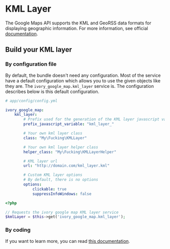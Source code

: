 # KML Layer

The Google Maps API supports the KML and GeoRSS data formats for displaying geographic information. For more
information, see official [documentation](http://code.google.com/apis/maps/documentation/javascript/layers.html#KMLLayers).

## Build your KML layer

### By configuration file

By default, the bundle doesn't need any configuration. Most of the service have a default configuration which allows
you to use the given objects like they are. The ``ivory_google_map.kml_layer`` service is. The configuration describes
below is this default configuration.

```yaml
# app/config/config.yml

ivory_google_map:
    kml_layer:
        # Prefix used for the generation of the KML layer javascript variable
        prefix_javascript_variable: "kml_layer_"

        # Your own kml layer class
        class: "My\Fucking\KMLLayer"

        # Your own kml layer helper class
        helper_class: "My\Fucking\KMLLayerHelper"

        # KML layer url
        url: "http://domain.com/kml_layer.kml"

        # Custom KML layer options
        # By default, there is no options
        options:
            clickable: true
            suppressInfoWindows: false
```

``` php
<?php

// Requests the ivory google map KML layer service
$kmlLayer = $this->get('ivory_google_map.kml_layer');
```

### By coding

If you want to learn more, you can read
[this documentation](https://github.com/egeloen/ivory-google-map/blob/master/doc/usage/layers/kml_layer.md).
